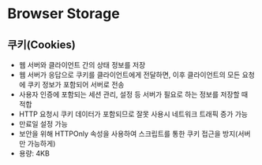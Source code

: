 # Browser Storage

## 쿠키(Cookies)

- 웹 서버와 클라이언트 간의 상태 정보를 저장
- 웹 서버가 응답으로 쿠키를 클라이언트에게 전달하면, 이후 클라이언트의 모든 요청에 쿠키 정보가 포함되어 서버로 전송
- 사용자 인증에 포함되는 세션 관리, 설정 등 서버가 필요로 하는 정보를 저장할 때 적합
- HTTP 요청시 쿠키 데이터가 포함되므로 잘못 사용시 네트워크 트래픽 증가 가능
- 만료일 설정 가능
- 보안을 위해 HTTPOnly 속성을 사용하여 스크립트를 통한 쿠키 접근을 방지(서버만 가능하게)
- 용량: 4KB